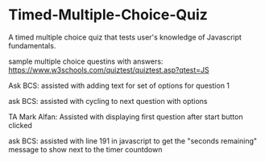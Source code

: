 # Timed-Multiple-Choice-Quiz
A timed multiple choice quiz that tests user's knowledge of Javascript fundamentals.


sample multiple choice questins with answers:
https://www.w3schools.com/quiztest/quiztest.asp?qtest=JS


Ask BCS:
assisted with adding text for set of options for question 1

ask BCS:
assisted with cycling to next question with options

TA Mark Alfan:
Assisted with displaying first question after start button clicked

ask BCS:
assisted with line 191 in javascript to get the "seconds remaining" message to show next to the timer countdown